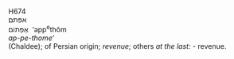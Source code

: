 <body>
  <p>H674<br>  אפּתם  <br> אַפְּתוֹם  ‎  ‘app<sup>e</sup>thôm  <br><i>ap-pe-thome‘ </i><br>(Chaldee); of Persian origin; <i>revenue</i>; others <i>at</i> <i>the</i> <i>last: - </i>revenue.<br></p>
 </body>